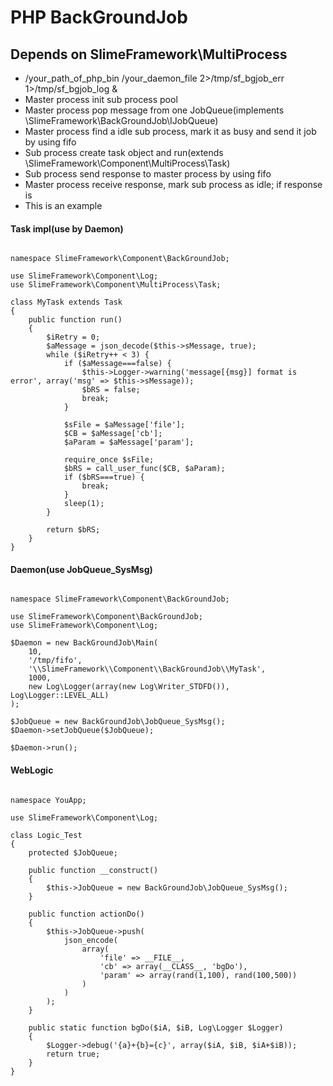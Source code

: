 # PHP BackGroundJob
## Depends on SlimeFramework\MultiProcess
* /your_path_of_php_bin /your_daemon_file 2>/tmp/sf_bgjob_err 1>/tmp/sf_bgjob_log &
* Master process init sub process pool
* Master process pop message from one JobQueue(implements \SlimeFramework\BackGroundJob\IJobQueue)
* Master process find a idle sub process, mark it as busy and send it job by using fifo
* Sub process create task object and run(extends \SlimeFramework\Component\MultiProcess\Task)
* Sub process send response to master process by using fifo
* Master process receive response, mark sub process as idle; if response is
* This is an example

#### Task impl(use by Daemon)

<pre><code>
namespace SlimeFramework\Component\BackGroundJob;

use SlimeFramework\Component\Log;
use SlimeFramework\Component\MultiProcess\Task;

class MyTask extends Task
{
    public function run()
    {
        $iRetry = 0;
        $aMessage = json_decode($this->sMessage, true);
        while ($iRetry++ < 3) {
            if ($aMessage===false) {
                $this->Logger->warning('message[{msg}] format is error', array('msg' => $this->sMessage));
                $bRS = false;
                break;
            }

            $sFile = $aMessage['file'];
            $CB = $aMessage['cb'];
            $aParam = $aMessage['param'];

            require_once $sFile;
            $bRS = call_user_func($CB, $aParam);
            if ($bRS===true) {
                break;
            }
            sleep(1);
        }

        return $bRS;
    }
}
</pre></code>

#### Daemon(use JobQueue_SysMsg)

<pre><code>
namespace SlimeFramework\Component\BackGroundJob;

use SlimeFramework\Component\BackGroundJob;
use SlimeFramework\Component\Log;

$Daemon = new BackGroundJob\Main(
    10,
    '/tmp/fifo',
    '\\SlimeFramework\\Component\\BackGroundJob\\MyTask',
    1000,
    new Log\Logger(array(new Log\Writer_STDFD()), Log\Logger::LEVEL_ALL)
);

$JobQueue = new BackGroundJob\JobQueue_SysMsg();
$Daemon->setJobQueue($JobQueue);

$Daemon->run();
</code></pre>

#### WebLogic

<pre><code>
namespace YouApp;

use SlimeFramework\Component\Log;

class Logic_Test
{
    protected $JobQueue;

    public function __construct()
    {
        $this->JobQueue = new BackGroundJob\JobQueue_SysMsg();
    }

    public function actionDo()
    {
        $this->JobQueue->push(
            json_encode(
                array(
                    'file' => __FILE__,
                    'cb' => array(__CLASS__, 'bgDo'),
                    'param' => array(rand(1,100), rand(100,500))
                )
            )
        );
    }

    public static function bgDo($iA, $iB, Log\Logger $Logger)
    {
        $Logger->debug('{a}+{b}={c}', array($iA, $iB, $iA+$iB));
        return true;
    }
}
</pre></code>

